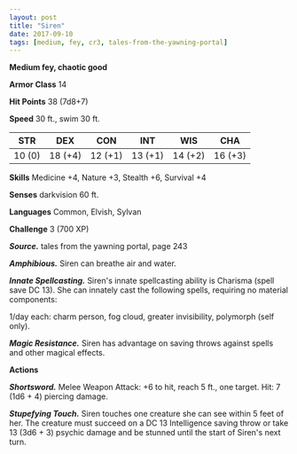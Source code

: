 ```yaml
---
layout: post
title: "Siren"
date: 2017-09-10
tags: [medium, fey, cr3, tales-from-the-yawning-portal]
---
```


**Medium fey, chaotic good**

**Armor Class** 14

**Hit Points** 38 (7d8+7)

**Speed** 30 ft., swim 30 ft.

|   STR   |   DEX   |   CON   |   INT   |   WIS   |   CHA   |
|:-----:|:-----:|:-----:|:-----:|:-----:|:-----:|
| 10 (0) | 18 (+4) | 12 (+1) | 13 (+1) | 14 (+2) | 16 (+3) |

**Skills** Medicine +4, Nature +3, Stealth +6, Survival +4

**Senses** darkvision 60 ft.

**Languages** Common, Elvish, Sylvan

**Challenge** 3 (700 XP)

***Source.*** tales from the yawning portal,  page 243

***Amphibious.*** Siren can breathe air and water.

***Innate Spellcasting.*** Siren's innate spellcasting ability is Charisma (spell save DC 13). She can innately cast the following spells, requiring no material components:

1/day each: charm person, fog cloud, greater invisibility, polymorph (self only).

***Magic Resistance.*** Siren has advantage on saving throws against spells and other magical effects.

**Actions**

***Shortsword.*** Melee Weapon Attack: +6 to hit, reach 5 ft., one target. Hit: 7 (1d6 + 4) piercing damage.

***Stupefying Touch.*** Siren touches one creature she can see within 5 feet of her. The creature must succeed on a DC 13 Intelligence saving throw or take 13 (3d6 + 3) psychic damage and be stunned until the start of Siren's next turn.


